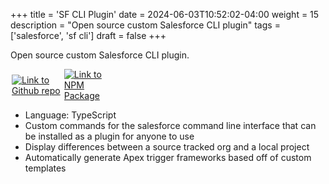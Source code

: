 +++
title = 'SF CLI Plugin'
date = 2024-06-03T10:52:02-04:00
weight = 15
description = "Open source custom Salesforce CLI plugin"
tags = ['salesforce', 'sf cli']
draft = false
+++

Open source custom Salesforce CLI plugin.

<div style="display: flex; width: 35%">
    <a style="margin: auto; margin-left: 0px; padding: 0px 2px 0px 2px;" href="https://github.com/k-capehart/go-salesforce"><img src="https://img.shields.io/badge/GitHub-100000?style=for-the-badge&logo=github&logoColor=whitef" alt="Link to Github repo"></a>
    <a style="margin: auto; margin-left: 0px; padding: 0px 2px 0px 2px;" href="https://www.npmjs.com/package/kc-sf-plugin"><img src="https://img.shields.io/npm/v/kc-sf-plugin.svg?label=kc-sf-plugin" alt="Link to NPM Package"></a>
</div>

- Language: TypeScript
- Custom commands for the salesforce command line interface that can be installed as a plugin for anyone to use
- Display differences between a source tracked org and a local project
- Automatically generate Apex trigger frameworks based off of custom templates 